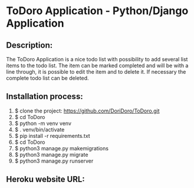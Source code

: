 # ToDoro Application - Python/Django Application


## Description:
The ToDoro Application is a nice todo list with possibility to add several list items to the todo list. The item can be marked completed and will be with a line through, it is possible to edit the item and to delete it. If necessary the complete todo list can be deleted. 


## Installation process:
1. $ clone the project: https://github.com/DoriDoro/ToDoro.git
2. $ cd ToDoro
3. $ python -m venv venv
4. $ . venv/bin/activate
5. $ pip install -r requirements.txt
6. $ cd ToDoro
7. $ python3 manage.py makemigrations
8. $ python3 manage.py migrate
9. $ python3 manage.py runserver


## Heroku website URL:

